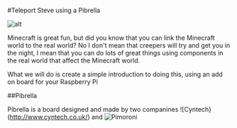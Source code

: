 #Teleport Steve using a Pibrella

![alt](http://twentyoz.com/wp-content/uploads/2014/10/minecraft-logo.jpg)

Minecraft is great fun, but did you know that you can link the Minecraft world to the real world?
No I don't mean that creepers will try and get you in the night, I mean that you can do lots of great things using components in the real world that affect the Minecraft world.

What we will do is create a simple introduction to doing this, using an add on board for your Raspberry Pi

##Pibrella

Pibrella is a board designed and made by two companines ![Cyntech}(http://www.cyntech.co.uk/) and ![Pimoroni](http://pimoroni.com/)
